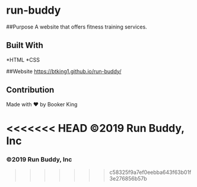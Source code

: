 # run-buddy

##Purpose
A website that offers fitness training services.

## Built With
*HTML
*CSS

##Website
https://btking1.github.io/run-buddy/

## Contribution
Made with ❤️ by Booker King

<<<<<<< HEAD
©️2019 Run Buddy, Inc 
=======
### ©️2019 Run Buddy, Inc  
>>>>>>> c58325f9a7ef0eebba643f63b01f3e276856b57b

